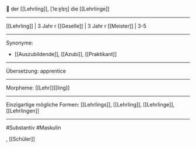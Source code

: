 🔵 der [[Lehrling]], [ˈleːɐ̯lɪŋ]
die [[Lehrlinge]]


---
[[Lehrling]] | 3 Jahr
r [[Geselle]] | 3 Jahr
r [[Meister]] | 3-5

---
Synonyme:
- [[Auszubildende]], [[Azubi]], [[Praktikant]]

---
Übersetzung: apprentice

---
Morpheme:
[[Lehr]][[ling]]

---
Einzigartige mögliche Formen: [[Lehrlings]], [[Lehrling]], [[Lehrlinge]], [[Lehrlingen]]

---
#Substantiv #Maskulin

, [[Schüler]]